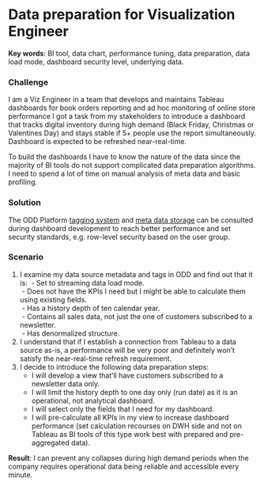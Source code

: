 # Data preparation for Visualization Engineer

**Key words**: BI tool, data chart, performance tuning, data preparation, data load mode,  dashboard security level, underlying data.
### Challenge
I am a Viz Engineer in a team that develops and maintains Tableau dashboards for book orders reporting and ad hoc monitoring of online store performance
I got a task from my stakeholders to introduce a dashboard that tracks digital inventory during high demand (Black Friday, Christmas or Valentines Day) and stays stable if 5+ people use the report simultaneously. Dashboard is expected to be refreshed near-real-time. 

To build the dashboards I have to know the nature of the data since the majority of BI tools do not support complicated data preparation algorithms. I need to spend a lot of time on manual analysis of meta data and basic profiling.
### Solution
The ODD Platform [tagging system](Features.md#manual-object-tagging) and [meta data storage](Features.md#metadata-storage) can be consulted during dashboard development to reach better performance and set security standards, e.g. row-level security based on the user group.
### Scenario
1. I examine my data source metadata and tags in ODD and find out that it is:
 - Set to streaming data load mode. \
 - Does not have the KPIs I need but I might be able to calculate them using existing fields. \
 - Has a history depth of ten calendar year. \
 - Contains all sales data, not just the one of customers subscribed to a newsletter. \
 - Has denormalized structure.
2. I understand that if I establish a connection from Tableau to a data source as-is, a performance will be very poor and definitely won’t satisfy the near-real-time refresh requirement.
3. I decide to introduce the following data preparation steps: 
    - I will develop a view that’ll have customers subscribed to a newsletter data only.
    - I will limit the history depth to one day only (run date) as it is an operational, not analytical dashboard.
   - I will select only the fields that I need for my dashboard.
   - I will pre-calculate all KPIs in my view to increase dashboard performance (set calculation recourses on DWH side and not on Tableau as BI tools of this type work best with prepared and pre-aggregated data).

**Result**: I can prevent any collapses during high demand periods when the company requires operational data being reliable and accessible every minute.
